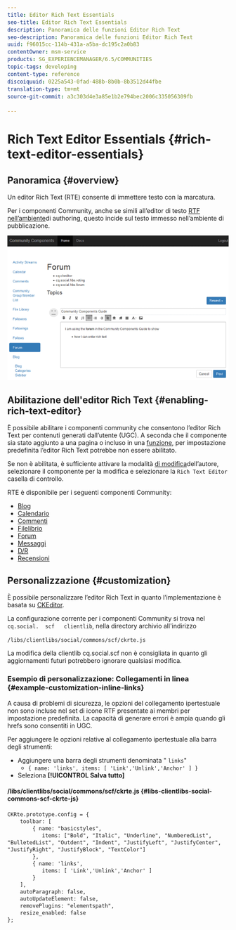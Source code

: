 ```yaml
---
title: Editor Rich Text Essentials
seo-title: Editor Rich Text Essentials
description: Panoramica delle funzioni Editor Rich Text
seo-description: Panoramica delle funzioni Editor Rich Text
uuid: f96015cc-114b-431a-a5ba-dc195c2a0b83
contentOwner: msm-service
products: SG_EXPERIENCEMANAGER/6.5/COMMUNITIES
topic-tags: developing
content-type: reference
discoiquuid: 0225a543-0fad-488b-8b0b-8b3512d44fbe
translation-type: tm+mt
source-git-commit: a3c303d4e3a85e1b2e794bec2006c335056309fb

---
```



# Rich Text Editor Essentials {#rich-text-editor-essentials}

## Panoramica {#overview}

Un editor Rich Text (RTE) consente di immettere testo con la marcatura.

Per i componenti Community, anche se simili all’editor di testo [RTF nell’ambiente](../../help/sites-authoring/rich-text-editor.md)di authoring, questo incide sul testo immesso nell’ambiente di pubblicazione.

![chlimage_1-410](assets/chlimage_1-410.png)

## Abilitazione dell&#39;editor Rich Text {#enabling-rich-text-editor}

È possibile abilitare i componenti community che consentono l’editor Rich Text per contenuti generati dall’utente (UGC). A seconda che il componente sia stato aggiunto a una pagina o incluso in una [funzione](functions.md), per impostazione predefinita l’editor Rich Text potrebbe non essere abilitato.

Se non è abilitata, è sufficiente attivare la modalità [di modifica](sites-console.md#authoring-site-content)dell’autore, selezionare il componente per la modifica e selezionare la `Rich Text Editor` casella di controllo.

RTE è disponibile per i seguenti componenti Community:

* [Blog](blog-feature.md)
* [Calendario](calendar.md)
* [Commenti](comments.md)
* [Filelibrio](file-library.md)
* [Forum](forum.md)
* [Messaggi](configure-messaging.md)
* [D/R](working-with-qna.md)
* [Recensioni](reviews.md)

## Personalizzazione {#customization}

È possibile personalizzare l’editor Rich Text in quanto l’implementazione è basata su [CKEditor](https://www.ckeditor.com/).

La configurazione corrente per i componenti Community si trova nel `cq.social.  scf   clientlib`, nella directory archivio all&#39;indirizzo

`/libs/clientlibs/social/commons/scf/ckrte.js`

La modifica della clientlib cq.social.scf non è consigliata in quanto gli aggiornamenti futuri potrebbero ignorare qualsiasi modifica.

### Esempio di personalizzazione: Collegamenti in linea {#example-customization-inline-links}

A causa di problemi di sicurezza, le opzioni del collegamento ipertestuale non sono incluse nel set di icone RTF presentate ai membri per impostazione predefinita. La capacità di generare errori è ampia quando gli hrefs sono consentiti in UGC.

Per aggiungere le opzioni relative al collegamento ipertestuale alla barra degli strumenti:

* Aggiungere una barra degli strumenti denominata &quot; `links`&quot;
   * `{ name: 'links', items: [ 'Link','Unlink','Anchor' ] }`
* Seleziona **[!UICONTROL Salva tutto]**

#### /libs/clientlibs/social/commons/scf/ckrte.js {#libs-clientlibs-social-commons-scf-ckrte-js}

```
CKRte.prototype.config = {
    toolbar: [
        { name: "basicstyles",
           items: ["Bold", "Italic", "Underline", "NumberedList", "BulletedList", "Outdent", "Indent", "JustifyLeft", "JustifyCenter", "JustifyRight", "JustifyBlock", "TextColor"]
        },
        { name: 'links',
           items: [ 'Link','Unlink','Anchor' ]
        }
    ],
    autoParagraph: false,
    autoUpdateElement: false,
    removePlugins: "elementspath",
    resize_enabled: false
};
```

